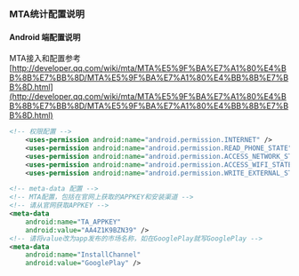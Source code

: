 ### MTA统计配置说明

#### Android 端配置说明
MTA接入和配置参考[http://developer.qq.com/wiki/mta/MTA%E5%9F%BA%E7%A1%80%E4%BB%8B%E7%BB%8D/MTA%E5%9F%BA%E7%A1%80%E4%BB%8B%E7%BB%8D.html](http://developer.qq.com/wiki/mta/MTA%E5%9F%BA%E7%A1%80%E4%BB%8B%E7%BB%8D/MTA%E5%9F%BA%E7%A1%80%E4%BB%8B%E7%BB%8D.html)

```xml
<!-- 权限配置 -->
	<uses-permission android:name="android.permission.INTERNET" />
	<uses-permission android:name="android.permission.READ_PHONE_STATE" />
	<uses-permission android:name="android.permission.ACCESS_NETWORK_STATE" />
	<uses-permission android:name="android.permission.ACCESS_WIFI_STATE" />
	<uses-permission android:name="android.permission.WRITE_EXTERNAL_STORAGE" />

<!-- meta-data 配置 -->
<!-- MTA配置，包括在官网上获取的APPKEY和安装渠道 -->
<!-- 请从官网获取APPKEY -->
<meta-data
    android:name="TA_APPKEY"
    android:value="AA4Z1K9BZN39" />
<!-- 请将value改为app发布的市场名称，如在GooglePlay就写GooglePlay -->
<meta-data
    android:name="InstallChannel"
    android:value="GooglePlay" />
```

